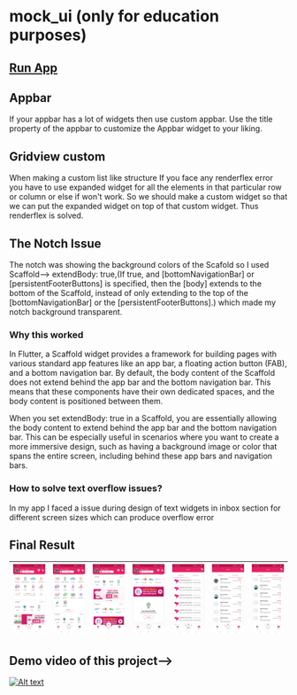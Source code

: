 # mock_ui (only for education purposes)

## [Run App](https://github.com/Istiaq66/MentorShip/blob/master/bkash_ui/app-release.apk)

## Appbar

If your appbar has a lot of widgets then use custom appbar. Use the title property of the appbar to customize the 
Appbar widget to your liking.


## Gridview custom

When making a custom list like structure If you face any renderflex error you have to use expanded widget for all the elements in that particular row or column or else if won't work. So we should make a custom widget so that we can put the expanded widget on top of that custom widget. Thus renderflex is solved.


## The Notch Issue

The notch was showing the background colors of the Scafold so I used Scaffold--> extendBody: true,(If true, and [bottomNavigationBar] or [persistentFooterButtons] is specified, then the [body] extends to the bottom of the Scaffold, instead of only extending to the top of the [bottomNavigationBar] or the [persistentFooterButtons].)
which made my notch background transparent. 

### Why this worked 
In Flutter, a Scaffold widget provides a framework for building pages with various standard app features like an app bar, a floating action button (FAB), and a bottom navigation bar. By default, the body content of the Scaffold does not extend behind the app bar and the bottom navigation bar. This means that these components have their own dedicated spaces, and the body content is positioned between them.

When you set extendBody: true in a Scaffold, you are essentially allowing the body content to extend behind the app bar and the bottom navigation bar. This can be especially useful in scenarios where you want to create a more immersive design, such as having a background image or color that spans the entire screen, including behind these app bars and navigation bars.



### How to solve text overflow issues?


In my app I faced a issue during design of text widgets in inbox section for different screen sizes which can produce overflow error 




## Final Result

| ![Image 1](images/bk7.jpg) | ![Image 2](images/bk1.jpg) | ![Image 3](images/bk6.jpg) | ![Image 4](images/bk5.jpg) | ![Image 5](images/bk4.jpg) | ![Image 6](images/bk3.jpg) | ![Image 7](images/bk2.jpg) |
|:----------------------:|:----------------------:|:----------------------:|:----------------------:|:----------------------:|:----------------------:|:----------------------:|


## Demo video of this project-->
[![Alt text](https://img.youtube.com/vi/fzvb8dCL5Ow/0.jpg)](https://www.youtube.com/watch?v=fzvb8dCL5Ow)
